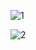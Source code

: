 ![1](https://user-images.githubusercontent.com/49980427/143456597-1cacd777-adac-444b-8f44-615dde3603cd.PNG)


![2](https://user-images.githubusercontent.com/49980427/143456643-8ea2cc27-2374-4957-94b6-da3b34547a71.PNG)

